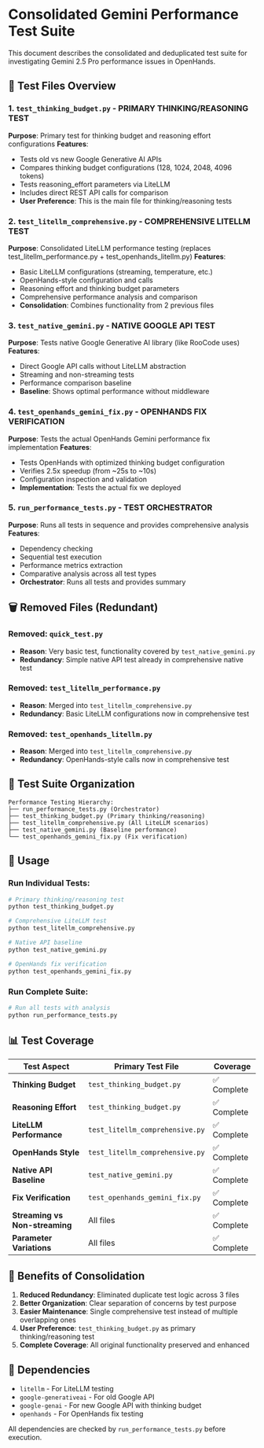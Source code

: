 # Consolidated Gemini Performance Test Suite

This document describes the consolidated and deduplicated test suite for investigating Gemini 2.5 Pro performance issues in OpenHands.

## 📁 Test Files Overview

### 1. `test_thinking_budget.py` - **PRIMARY THINKING/REASONING TEST**
**Purpose**: Primary test for thinking budget and reasoning effort configurations
**Features**:
- Tests old vs new Google Generative AI APIs
- Compares thinking budget configurations (128, 1024, 2048, 4096 tokens)
- Tests reasoning_effort parameters via LiteLLM
- Includes direct REST API calls for comparison
- **User Preference**: This is the main file for thinking/reasoning tests

### 2. `test_litellm_comprehensive.py` - **COMPREHENSIVE LITELLM TEST**
**Purpose**: Consolidated LiteLLM performance testing (replaces test_litellm_performance.py + test_openhands_litellm.py)
**Features**:
- Basic LiteLLM configurations (streaming, temperature, etc.)
- OpenHands-style configuration and calls
- Reasoning effort and thinking budget parameters
- Comprehensive performance analysis and comparison
- **Consolidation**: Combines functionality from 2 previous files

### 3. `test_native_gemini.py` - **NATIVE GOOGLE API TEST**
**Purpose**: Tests native Google Generative AI library (like RooCode uses)
**Features**:
- Direct Google API calls without LiteLLM abstraction
- Streaming and non-streaming tests
- Performance comparison baseline
- **Baseline**: Shows optimal performance without middleware

### 4. `test_openhands_gemini_fix.py` - **OPENHANDS FIX VERIFICATION**
**Purpose**: Tests the actual OpenHands Gemini performance fix implementation
**Features**:
- Tests OpenHands with optimized thinking budget configuration
- Verifies 2.5x speedup (from ~25s to ~10s)
- Configuration inspection and validation
- **Implementation**: Tests the actual fix we deployed

### 5. `run_performance_tests.py` - **TEST ORCHESTRATOR**
**Purpose**: Runs all tests in sequence and provides comprehensive analysis
**Features**:
- Dependency checking
- Sequential test execution
- Performance metrics extraction
- Comparative analysis across all test types
- **Orchestrator**: Runs all tests and provides summary

## 🗑️ Removed Files (Redundant)

### Removed: `quick_test.py`
- **Reason**: Very basic test, functionality covered by `test_native_gemini.py`
- **Redundancy**: Simple native API test already in comprehensive native test

### Removed: `test_litellm_performance.py`
- **Reason**: Merged into `test_litellm_comprehensive.py`
- **Redundancy**: Basic LiteLLM configurations now in comprehensive test

### Removed: `test_openhands_litellm.py`
- **Reason**: Merged into `test_litellm_comprehensive.py`
- **Redundancy**: OpenHands-style calls now in comprehensive test

## 🎯 Test Suite Organization

```
Performance Testing Hierarchy:
├── run_performance_tests.py (Orchestrator)
├── test_thinking_budget.py (Primary thinking/reasoning)
├── test_litellm_comprehensive.py (All LiteLLM scenarios)
├── test_native_gemini.py (Baseline performance)
└── test_openhands_gemini_fix.py (Fix verification)
```

## 🚀 Usage

### Run Individual Tests:
```bash
# Primary thinking/reasoning test
python test_thinking_budget.py

# Comprehensive LiteLLM test
python test_litellm_comprehensive.py

# Native API baseline
python test_native_gemini.py

# OpenHands fix verification
python test_openhands_gemini_fix.py
```

### Run Complete Suite:
```bash
# Run all tests with analysis
python run_performance_tests.py
```

## 📊 Test Coverage

| Test Aspect | Primary Test File | Coverage |
|-------------|------------------|----------|
| **Thinking Budget** | `test_thinking_budget.py` | ✅ Complete |
| **Reasoning Effort** | `test_thinking_budget.py` | ✅ Complete |
| **LiteLLM Performance** | `test_litellm_comprehensive.py` | ✅ Complete |
| **OpenHands Style** | `test_litellm_comprehensive.py` | ✅ Complete |
| **Native API Baseline** | `test_native_gemini.py` | ✅ Complete |
| **Fix Verification** | `test_openhands_gemini_fix.py` | ✅ Complete |
| **Streaming vs Non-streaming** | All files | ✅ Complete |
| **Parameter Variations** | All files | ✅ Complete |

## 🎉 Benefits of Consolidation

1. **Reduced Redundancy**: Eliminated duplicate test logic across 3 files
2. **Better Organization**: Clear separation of concerns by test purpose
3. **Easier Maintenance**: Single comprehensive test instead of multiple overlapping ones
4. **User Preference**: `test_thinking_budget.py` as primary thinking/reasoning test
5. **Complete Coverage**: All original functionality preserved and enhanced

## 🔧 Dependencies

- `litellm` - For LiteLLM testing
- `google-generativeai` - For old Google API
- `google-genai` - For new Google API with thinking budget
- `openhands` - For OpenHands fix testing

All dependencies are checked by `run_performance_tests.py` before execution.
